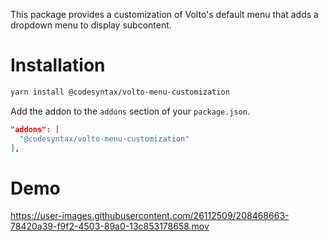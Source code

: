 This package provides a customization of Volto's default menu that adds a dropdown menu to display subcontent.

# Installation
````bash
yarn install @codesyntax/volto-menu-customization
````

Add the addon to the `addons` section of your `package.json`.

````JSON
"addons": [
  "@codesyntax/volto-menu-customization"
],
````

# Demo

https://user-images.githubusercontent.com/26112509/208468663-78420a39-f9f2-4503-89a0-13c853178658.mov

